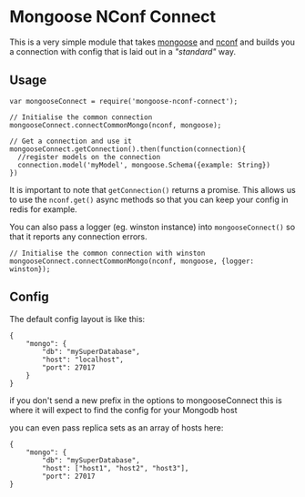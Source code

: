 # Mongoose NConf Connect

This is a very simple module that takes [mongoose](https://www.npmjs.com/package/mongoose) and [nconf](https://www.npmjs.com/package/nconf) and builds you a connection with config that is laid out in a *"standard"* way.

## Usage
```
var mongooseConnect = require('mongoose-nconf-connect');

// Initialise the common connection
mongooseConnect.connectCommonMongo(nconf, mongoose);

// Get a connection and use it
mongooseConnect.getConnection().then(function(connection){
  //register models on the connection
  connection.model('myModel', mongoose.Schema({example: String})
})
```

It is important to note that `getConnection()` returns a promise. This allows us to use the `nconf.get()` async methods so that you can keep your config in redis for example.


You can also pass a logger (eg. winston instance) into `mongooseConnect()` so that it reports any connection errors.

```
// Initialise the common connection with winston
mongooseConnect.connectCommonMongo(nconf, mongoose, {logger: winston});
```

## Config
The default config layout is like this:

```
{
    "mongo": {
        "db": "mySuperDatabase",
        "host": "localhost",
        "port": 27017
    }
}    
```

if you don't send a new prefix in the options to mongooseConnect this is where it will expect to find the config for your Mongodb host

you can even pass replica sets as an array of hosts here:

```
{
    "mongo": {
        "db": "mySuperDatabase",
        "host": ["host1", "host2", "host3"],
        "port": 27017
}    
```
